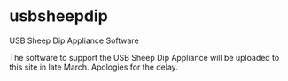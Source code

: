 usbsheepdip
===========

USB Sheep Dip Appliance Software

The software to support the USB Sheep Dip Appliance will be uploaded to this site in late March. Apologies for the delay.
